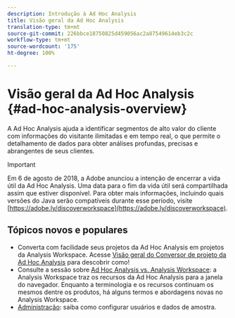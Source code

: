 ```yaml
---
description: Introdução à Ad Hoc Analysis
title: Visão geral da Ad Hoc Analysis
translation-type: tm+mt
source-git-commit: 226bbce18750825d459056ac2a87549614eb3c2c
workflow-type: tm+mt
source-wordcount: '175'
ht-degree: 100%

---
```



# Visão geral da Ad Hoc Analysis {#ad-hoc-analysis-overview}

A Ad Hoc Analysis ajuda a identificar segmentos de alto valor do cliente com informações do visitante ilimitadas e em tempo real, o que permite o detalhamento de dados para obter análises profundas, precisas e abrangentes de seus clientes.

>[!IMPORTANT]
>
>Em 6 de agosto de 2018, a Adobe anunciou a intenção de encerrar a vida útil da Ad Hoc Analysis. Uma data para o fim da vida útil será compartilhada assim que estiver disponível. Para obter mais informações, incluindo quais versões do Java serão compatíveis durante esse período, visite [https://adobe.ly/discoverworkspace](https://adobe.ly/discoverworkspace).

## Tópicos novos e populares

* Converta com facilidade seus projetos da Ad Hoc Analysis em projetos da Analysis Workspace. Acesse [Visão geral do Conversor de projeto da Ad Hoc Analysis](/help/analyze/ad-hoc-analysis/c-aha-project-converter/aha2aw-overview.md) para descobrir como!
* Consulte a sessão sobre [Ad Hoc Analysis vs. Analysis Workspace](/help/analyze/analysis-workspace/workspace-faq/adhocanalysis-vs-analysisworkspace.md): a Analysis Workspace traz os recursos da Ad Hoc Analysis para a janela do navegador. Enquanto a terminologia e os recursos continuam os mesmos dentre os produtos, há alguns termos e abordagens novas no Analysis Workspace.
* [Administração](/help/analyze/ad-hoc-analysis/c-administration.md): saiba como configurar usuários e dados de amostra.
